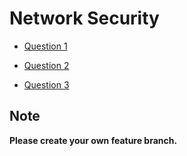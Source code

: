 
# Network Security



+ [Question 1](https://github.com/sunyaojin/Network_Security_Project_1/issues/2)

+ [Question 2](https://github.com/sunyaojin/Network_Security_Project_1/issues/1)

+ [Question 3](https://github.com/sunyaojin/Network_Security_Project_1/issues/3)




## Note

__Please create your own feature branch.__












